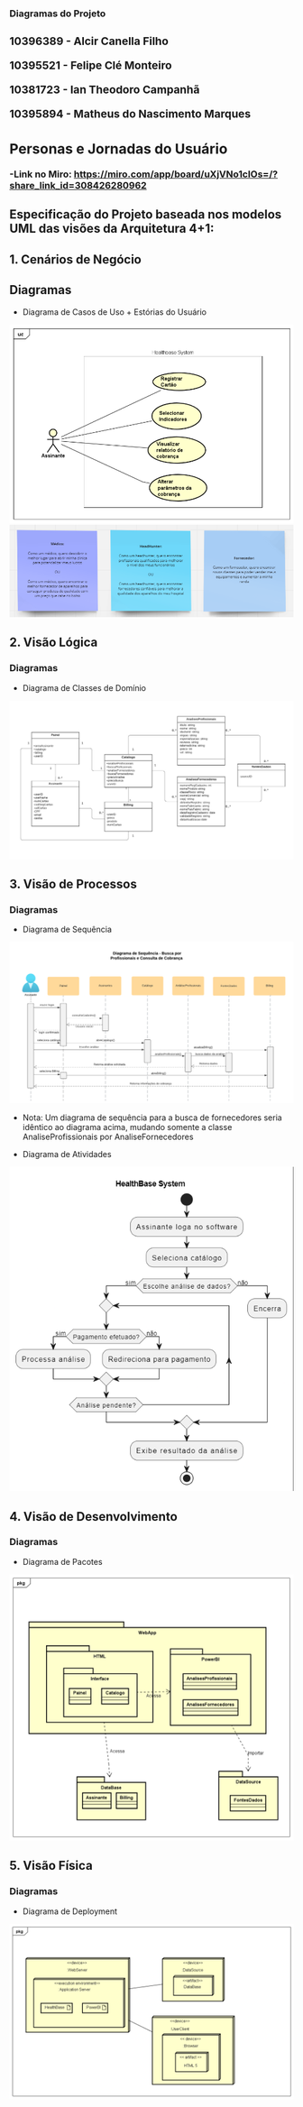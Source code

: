 **<h3>Diagramas do Projeto<h3>**
10396389 - Alcir Canella Filho

10395521 - Felipe Clé Monteiro

10381723 - Ian Theodoro Campanhã

10395894 - Matheus do Nascimento Marques

## Personas e Jornadas do Usuário
-Link no Miro:
https://miro.com/app/board/uXjVNo1cIOs=/?share_link_id=308426280962

## Especificação do Projeto baseada nos modelos UML das visões da Arquitetura 4+1: 
## 1. Cenários de Negócio
## Diagramas
- Diagrama de Casos de Uso + Estórias do Usuário

![Diagrama de Casos de Uso + Estórias do Usuário](https://raw.githubusercontent.com/FelipeCle/Healthbase/268bdd1ef8420571dcf2fd201b17a29bb2633cac/Diagramas/healthbase_casos_de_uso.png)
![](https://raw.githubusercontent.com/FelipeCle/Healthbase/main/Diagramas/healthbase_estoria_do_usuario.png)

## 2. Visão Lógica
### Diagramas
- Diagrama de Classes de Domínio

![Diagrama de Classes de Domínio](https://raw.githubusercontent.com/FelipeCle/Healthbase/main/Diagramas/healthbase_diagrama_de_classes.png)


## 3. Visão de Processos
### Diagramas

- Diagrama de Sequência

![Diagrama de Sequência](https://raw.githubusercontent.com/FelipeCle/Healthbase/main/Diagramas/diagrama_de_sequencia_busca_profissionais.png)
- Nota: Um diagrama de sequência para a busca de fornecedores seria idêntico ao diagrama acima, mudando somente a classe AnaliseProfissionais por AnaliseFornecedores

- Diagrama de Atividades
  
![Diagrama de Atividades](https://raw.githubusercontent.com/FelipeCle/Healthbase/main/Diagramas/healthbase_diagrama_de_atividades.png)

## 4. Visão de Desenvolvimento
### Diagramas
- Diagrama de Pacotes

![Diagrama de Pacotes](https://raw.githubusercontent.com/FelipeCle/Healthbase/main/Diagramas/healthbase_pacotes.png)

## 5. Visão Física
### Diagramas
- Diagrama de Deployment

![Diagrama de Deployment](https://raw.githubusercontent.com/FelipeCle/Healthbase/main/Diagramas/healthbase_deployment.png)
